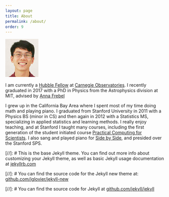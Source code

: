 ```yaml
---
layout: page
title: About
permalink: /about/
order: 9
---
```


![Alex Ji](/img/alexji.jpg)

I am currently a [Hubble Fellow](http://www.stsci.edu/institute/smo/fellowships/hubble) at [Carnegie Observatories](http://obs.carnegiescience.edu/).
I recently graduated in 2017 with a PhD in Physics from the Astrophysics division at MIT, advised by [Anna Frebel](http://web.mit.edu/physics/people/faculty/frebel_anna.html)

I grew up in the California Bay Area where I spent most of my time doing math and playing piano. 
I graduated from Stanford University in 2011 with a Physics BS (minor in CS) and then again in 2012 with a Statistics MS, specializing in applied statistics and learning methods. 
I really enjoy teaching, and at Stanford I taught many courses, including the first generation of the student initiated course [Practical Computing for Scientists](https://web.stanford.edu/class/physics91SI/). 
I also sang and played piano for [Side by Side](http://sidebyside.stanford.edu/), and presided over the Stanford SPS.



[//]: # This is the base Jekyll theme. You can find out more info about customizing your Jekyll theme, as well as basic Jekyll usage documentation at [jekyllrb.com](http://jekyllrb.com/)

[//]: # You can find the source code for the Jekyll new theme at: [github.com/jglovier/jekyll-new](https://github.com/jglovier/jekyll-new)

[//]: # You can find the source code for Jekyll at [github.com/jekyll/jekyll](https://github.com/jekyll/jekyll)
